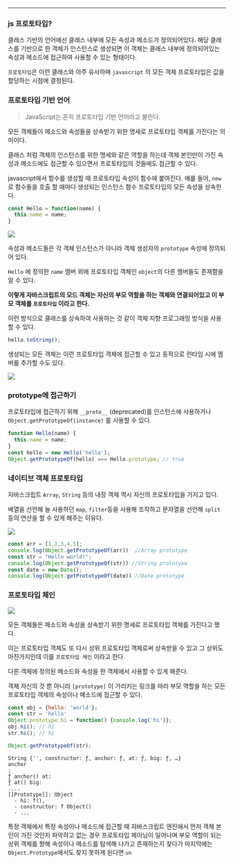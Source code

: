
---

### js 프로토타입?

클래스 기반의 언어에선 클래스 내부에 모든 속성과 메소드가 정의되어있다. 해당 클래스를 기반으로 한 객체가 인스턴스로 생성되면 이 객체는 클래스 내부에 정의되어있는 속성과 메소드에 접근하여 사용할 수 있는 형태이다.

`프로토타입`은 이런 클래스와 아주 유사하며 `javascript` 의 모든 객체 프로토타입은 값을 할당하는 시점에 결정된다. 

### 프로토타입 기반 언어

>
>   JavaScript는 흔히 프로토타입 기반 언어라고 불린다.
>

모든 객체들이 메소드와 속성들을 상속받기 위한 명세로 프로토타입 객체를 가진다는 의미이다.

클래스 처럼 객체의 인스턴스를 위한 명세와 같은 역할을 하는데 객체 본인만이 가진 속성과 메소드에도 접근할 수 있으면서 프로토타입의 것들에도 접근할 수 있다.

javascript에서 함수를 생성할 때 프로토타입 속성이 함수에 붙여진다.
예를 들어, `new`로 함수들을 호출 할 때마다 생성되는 인스턴스 함수 프로토타입의 모든 속성을 상속한다.

```javascript
const Hello = function(name) {
  this.name = name;
}
```

![](https://i.imgur.com/4Vmvwvv.png)

속성과 메소드들은 각 객체 인스턴스가 아니라 객체 생성자의 `prototype` 속성에 정의되어 있다.

`Hello` 에 정의한 `name` 멤버 외에 프로토타입 객체인 `object`의 다른 멤버들도 존재함을 알 수 있다.

**이렇게 자바스크립트의 모드 객체는 자신의 부모 역할을 하는 객체와 연결되어있고 이 부모 객체를 `프로토타입` 이라고 한다.**

이런 방식으로 클래스를 상속하여 사용하는 것 같이 객체 지향 프로그래밍 방식을 사용할 수 있다.

```js
hello.toString();
```

생성되는 모든 객체는 이런 프로토타입 객체에 접근할 수 있고 동적으로 런타임 시에 멤버를 추가할 수도 있다.

![](https://i.imgur.com/HkBDeov.png)

### prototype에 접근하기

프로토타입에 접근하기 위해 `__proto__` (deprecated)를 인스턴스에 사용하거나 
`Object.getPrototypeOf(instance)` 를 사용할 수 있다.

```javascript
function Hello(name) {
  this.name = name;
}
const hello = new Hello('hello');
Object.getPrototypeOf(hello) === Hello.prototype; // true
```

### 네이티브 객체 프로토타입

자바스크립트 `Array`, `String` 등의 내장 객체 역시 자신의 프로토타입을 가지고 있다.

배열을 선언해 늘 사용하던 `map`, `filter`등을 사용해 조작하고 문자열을 선언해 `split` 등의 연산을 할 수 있게 해주는 이유다.

![](https://i.imgur.com/AGX6B6N.png)

```javascript
const arr = [1,2,3,4,5];
console.log(Object.getPrototypeOf(arr))  //Array prototype
const str = "Hello world!";
console.log(Object.getPrototypeOf(str)) //String prototype
const date = new Date();
console.log(Object.getPrototypeOf(date)) //Date prototype
```

### 프로토타입 체인

![](https://i.imgur.com/AlqOREY.png)

모든 객체들은 메소드와 속성을 상속받기 위한 명세로 프로토타입 객체를 가진다고 했다.

이는 프로토타입 객체도 또 다시 상위 프로토타입 객체로써 상속받을 수 있고 그 상위도 마찬가지인데 이를 `프로토타입 체인` 이라고 한다.

다른 객체에 정의된 메소드와 속성을 한 객체에서 사용할 수 있게 해준다.

객체 자신의 것 뿐 아니라 `[prototype]` 이 가리키는 링크를 따라 부모 역할을 하는 모든 프로토타입 객체의 속성이나 메소드에 접근할 수 있다.

```javascript
const obj = {hello: 'world'};
const str = 'hello'
Object.prototype.hi = function() {console.log('hi')};
obj.hi(); // hi
str.hi(); // hi
```

```javascript
Object.getPrototypeOf(str);
```

```null
String {'', constructor: ƒ, anchor: ƒ, at: ƒ, big: ƒ, …}
anchor
: 
ƒ anchor() at: 
ƒ at() big: 
....
[[Prototype]]: Object
  - hi: f(),
  - constructor: f Object()
  - ...
```

특정 객체에서 특정 속성이나 메소드에 접근할 때 자바스크립트 엔진에서 먼저 객체 본인이 가진 것인지 파악하고 없는 경우 프로토타입 체이닝이 일어나며
부모 역할이 되는 상위 객체를 향해 속성이나 메소드를 탐색해 나가고 존재하는지 찾다가 마지막에는
`Object.Prototype`에서도 찾지 못하게 된다면 `un`